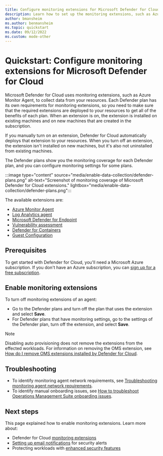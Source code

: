 ```yaml
---
title: Configure monitoring extensions for Microsoft Defender for Cloud
description: Learn how to set up the monitoring extensions, such as Azure Monitor Agent (AMA), used by Microsoft Defender for Cloud.
author: bmansheim
ms.author: benmansheim
ms.topic: quickstart
ms.date: 09/12/2022
ms.custom: mode-other
---
```

# Quickstart: Configure monitoring extensions for Microsoft Defender for Cloud

Microsoft Defender for Cloud uses monitoring extensions, such as Azure Monitor Agent, to collect data from your resources. Each Defender plan has its own requirements for monitoring extensions, so you need to make sure that the required extensions are deployed to your resources to get all of the benefits of each plan. When an extension is on, the extension is installed on existing machines and on new machines that are created in the subscription.

If you manually turn on an extension, Defender for Cloud automatically deploys that extension to your resources. When you turn off an extension, the extension isn't installed on new machines, but it's also not uninstalled from existing machines.

The Defender plans show you the monitoring coverage for each Defender plan, and you can configure monitoring settings for some plans.

:::image type="content" source="media/enable-data-collection/defender-plans.png" alt-text="Screenshot of monitoring coverage of Microsoft Defender for Cloud extensions." lightbox="media/enable-data-collection/defender-plans.png":::

The available extensions are:

- [Azure Monitor Agent](extensions-azure-monitor-agent.md)
- [Log Analytics agent](extensions-log-analytics-agent.md)
- [Microsoft Defender for Endpoint](extensions-defender-for-endpoint.md)
- [Vulnerability assessment](extensions-vulnerability-assessment.md)
- [Defender for Containers](extensions-defender-for-containers.md)
- [Guest Configuration](extensions-guest-configuration.md)

## Prerequisites

To get started with Defender for Cloud, you'll need a Microsoft Azure subscription. If you don't have an Azure subscription, you can [sign up for a free subscription](https://azure.microsoft.com/pricing/free-trial/).

## Enable monitoring extensions



<a name="offprovisioning"></a>

To turn off monitoring extensions of an agent:

- Go to the Defender plans and turn off the plan that uses the extension and select **Save**.
- For Defender plans that have monitoring settings, go to the settings of the Defender plan, turn off the extension, and select **Save**.

> [!NOTE]
>  Disabling auto provisioning does not remove the extensions from the effected workloads. For information on removing the OMS extension, see [How do I remove OMS extensions installed by Defender for Cloud](./faq-data-collection-agents.yml#how-do-i-remove-oms-extensions-installed-by-defender-for-cloud-).
>

## Troubleshooting

- To identify monitoring agent network requirements, see [Troubleshooting monitoring agent network requirements](troubleshooting-guide.md#mon-network-req).
- To identify manual onboarding issues, see [How to troubleshoot Operations Management Suite onboarding issues](https://support.microsoft.com/help/3126513/how-to-troubleshoot-operations-management-suite-onboarding-issues).

## Next steps

This page explained how to enable monitoring extensions. Learn more about:

- Defender for Cloud [monitoring extensions](extensions-overview.md)
- [Setting up email notifications](configure-email-notifications.md) for security alerts
- Protecting workloads with [enhanced security features](enhanced-security-features-overview.md)